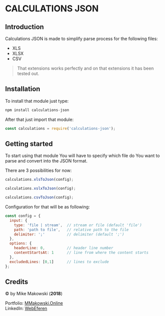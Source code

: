 # CALCULATIONS JSON

## Introduction

Calculations JSON is made to simplify parse process for the following files:

* XLS
* XLSX
* CSV

> That extensions works perfectly and on that extensions it has been tested out.

## Installation

To install that module just type:

```javascript
npm install calculations-json
```

After that just import that module:

```javascript
const calculations = require('calculations-json');
```

## Getting started

To start using that module You will have to specify which file do You want to parse and convert into the JSON format.

There are 3 possibilities for now:

```javascript
calculations.xlsToJson(config);
```

```javascript
calculations.xslxToJson(config);
```

```javascript
calculations.csvToJson(config);
```

Configuration for that will be as following:

```javascript
const config = {
  input: {
    type: 'file | stream',  // stream or file (default 'file')
    path: 'path to file',   // relative path to the file
    delimiter: ';'          // delimiter (default ';')
  },
  options: {
    headerLine: 0,          // header line number
    contentStartsAt: 1      // line from where the content starts
  },
  excludedLines: [0,1]      // lines to exclude
};
```

## Credits

&copy; by Mike Makowski (**2018**)  
  
Portfolio: [MMakowski.Online](https://mmakowski.online)    
LinkedIn: [WebEferen](https://www.linkedin.com/in/mmakowski97/)